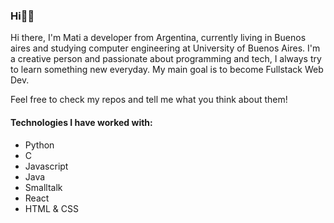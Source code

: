 ### Hi👋🏻

Hi there, I'm Mati a developer from Argentina, currently living in Buenos aires and studying computer engineering at University of Buenos Aires. I'm a creative person and passionate about programming and tech, I always try to learn something new everyday. My main goal is to become Fullstack Web Dev.

Feel free to check my repos and tell me what you think about them!

#### Technologies I have worked with:

- Python
- C
- Javascript
- Java
- Smalltalk
- React
- HTML & CSS
